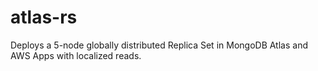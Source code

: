 # atlas-rs
Deploys a 5-node globally distributed Replica Set in MongoDB Atlas and AWS Apps with localized reads.
